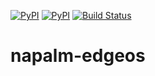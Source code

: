 [![PyPI](https://img.shields.io/pypi/v/napalm-edgeos.svg)](https://pypi.python.org/pypi/napalm-edgeos)
[![PyPI](https://img.shields.io/pypi/dm/napalm-edgeos.svg)](https://pypi.python.org/pypi/napalm-edgeos)
[![Build Status](https://travis-ci.org/napalm-automation/napalm-edgeos.svg?branch=master)](https://travis-ci.org/napalm-automation/napalm-edgeos)

# napalm-edgeos


